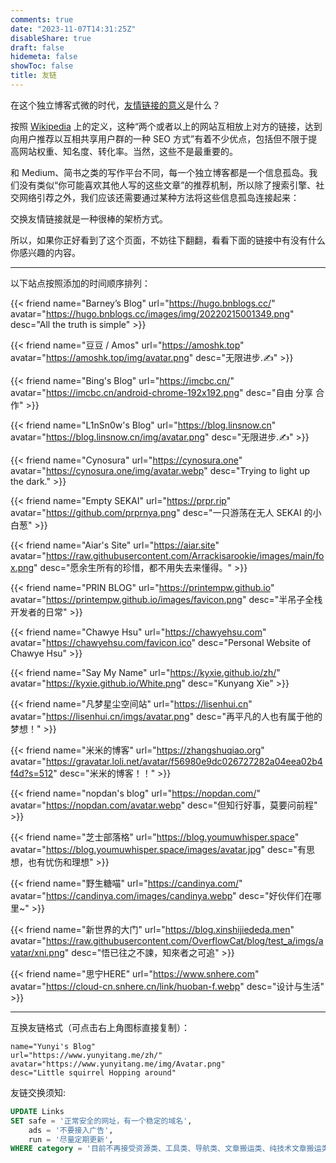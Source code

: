```yaml
---
comments: true
date: "2023-11-07T14:31:25Z"
disableShare: true
draft: false
hidemeta: false
showToc: false
title: 友链
---
```


在这个独立博客式微的时代，[友情链接的意义](https://printempw.github.io/friends/)是什么？

按照 [Wikipedia](https://zh.wikipedia.org/wiki/友情链接) 上的定义，这种“两个或者以上的网站互相放上对方的链接，达到向用户推荐以互相共享用户群的一种 SEO 方式”有着不少优点，包括但不限于提高网站权重、知名度、转化率。当然，这些不是最重要的。

和 Medium、简书之类的写作平台不同，每一个独立博客都是一个信息孤岛。我们没有类似“你可能喜欢其他人写的这些文章”的推荐机制，所以除了搜索引擎、社交网络引荐之外，我们应该还需要通过某种方法将这些信息孤岛连接起来：

交换友情链接就是一种很棒的架桥方式。

所以，如果你正好看到了这个页面，不妨往下翻翻，看看下面的链接中有没有什么你感兴趣的内容。

---
以下站点按照添加的时间顺序排列：

<div class="friend">

{{< friend name="Barney’s Blog" url="https://hugo.bnblogs.cc/" avatar="https://hugo.bnblogs.cc/images/img/20220215001349.png" desc="All the truth is simple" >}}


</div>

<div class="friend">

{{< friend name="豆豆 / Amos" url="https://amoshk.top" avatar="https://amoshk.top/img/avatar.png" desc="无限进步.✍️" >}}


</div>


<div class="friend">

{{< friend name="Bing's Blog" url="https://imcbc.cn/" avatar="https://imcbc.cn/android-chrome-192x192.png" desc="自由 分享 合作" >}}


</div>

<div class="friend">

{{< friend name="L1nSn0w's Blog" url="https://blog.linsnow.cn" avatar="https://blog.linsnow.cn/img/avatar.png" desc="无限进步.✍️" >}}


</div>

<div class="friend">

{{< friend name="Cynosura" url="https://cynosura.one" avatar="https://cynosura.one/img/avatar.webp" desc="Trying to light up the dark." >}}


</div>

<div class="friend">

{{< friend name="Empty SEKAI" url="https://prpr.rip" avatar="https://github.com/prprnya.png" desc="一只游荡在无人 SEKAI 的小白葱" >}}


</div>

<div class="friend">

{{< friend name="Aiar's Site" url="https://aiar.site" avatar="https://raw.githubusercontent.com/Arrackisarookie/images/main/fox.png" desc="愿余生所有的珍惜，都不用失去来懂得。" >}}


</div>

<div class="friend">

{{< friend name="PRIN BLOG" url="https://printempw.github.io" avatar="https://printempw.github.io/images/favicon.png" desc="半吊子全栈开发者的日常" >}}


</div>

<div class="friend">

{{< friend name="Chawye Hsu" url="https://chawyehsu.com" avatar="https://chawyehsu.com/favicon.ico" desc="Personal Website of Chawye Hsu" >}}


</div>

<div class="friend">

{{< friend name="Say My Name" url="https://kyxie.github.io/zh/" avatar="https://kyxie.github.io/White.png" desc="Kunyang Xie" >}}


</div>

<div class="friend">

{{< friend name="凡梦星尘空间站" url="https://lisenhui.cn" avatar="https://lisenhui.cn/imgs/avatar.png" desc="再平凡的人也有属于他的梦想！" >}}


</div>

<div class="friend">

{{< friend name="米米的博客" url="https://zhangshuqiao.org" avatar="https://gravatar.loli.net/avatar/f56980e9dc026727282a04eea02b4f4d?s=512" desc="米米的博客！！" >}}


</div>

<div class="friend">

{{< friend name="nopdan's blog" url="https://nopdan.com/" avatar="https://nopdan.com/avatar.webp" desc="但知行好事，莫要问前程" >}}


</div>

<div class="friend">

{{< friend name="芝士部落格" url="https://blog.youmuwhisper.space" avatar="https://blog.youmuwhisper.space/images/avatar.jpg" desc="有思想，也有忧伤和理想" >}}


</div>

<div class="friend">

{{< friend name="野生糖喵" url="https://candinya.com/" avatar="https://candinya.com/images/candinya.webp" desc="好伙伴们在哪里~" >}}


</div>

<div class="friend">

{{< friend name="新世界的大门" url="https://blog.xinshijiededa.men" avatar="https://raw.githubusercontent.com/OverflowCat/blog/test_a/imgs/avatar/xni.png" desc="悟已往之不諫，知來者之可追" >}}


</div>

<div class="friend">

{{< friend name="思宁HERE" url="https://www.snhere.com" avatar="https://cloud-cn.snhere.cn/link/huoban-f.webp" desc="设计与生活" >}}


</div>



----
互换友链格式（可点击右上角图标直接复制）：

```
name="Yunyi's Blog"
url="https://www.yunyitang.me/zh/"
avatar="https://www.yunyitang.me/img/Avatar.png"
desc="Little squirrel Hopping around"
```

友链交换须知:
``` sql
UPDATE Links
SET safe = '正常安全的网址，有一个稳定的域名',
    ads = '不要接入广告',
    run = '尽量定期更新',
WHERE category = '目前不再接受资源类、工具类、导航类、文章搬运类、纯技术文章搬运类等站点';
```

<!---
yunyi.tang.820@gmail.com

大佬，已添加贵站链接了，谢谢😊
名称：Yunyi's Blog
简介：Little squirrel Hopping around
头像：https://www.yunyitang.me/img/Avatar.png
地址：https://www.yunyitang.me/zh/
-->
